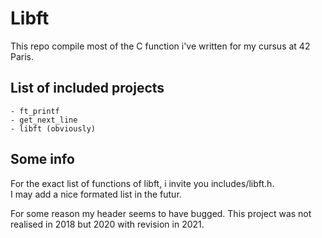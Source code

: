 # Libft

This repo compile most of the C function i've written for my cursus at 42 Paris.

## List of included projects

	- ft_printf
	- get_next_line
	- libft (obviously)

## Some info

For the exact list of functions of libft, i invite you includes/libft.h.  
I may add a nice formated list in the futur.

For some reason my header seems to have bugged. This project was not realised in 2018 but 2020 with revision in 2021.
